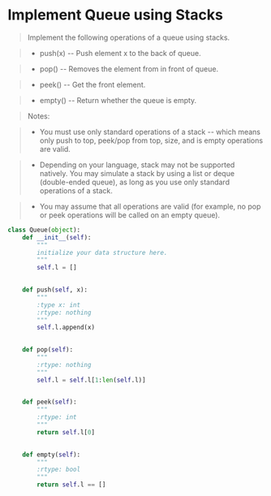 # Implement Queue using Stacks

> Implement the following operations of a queue using stacks.

> * push(x) -- Push element x to the back of queue.

> * pop() -- Removes the element from in front of queue.

> * peek() -- Get the front element.

> * empty() -- Return whether the queue is empty.

> Notes:

> * You must use only standard operations of a stack -- which means only push to top, peek/pop from top, size, and is empty operations are valid.

> * Depending on your language, stack may not be supported natively. You may simulate a stack by using a list or deque (double-ended queue), as long as you use only standard operations of a stack.

> * You may assume that all operations are valid (for example, no pop or peek operations will be called on an empty queue).

```Python
class Queue(object):
    def __init__(self):
        """
        initialize your data structure here.
        """
        self.l = []
        

    def push(self, x):
        """
        :type x: int
        :rtype: nothing
        """
        self.l.append(x)
        

    def pop(self):
        """
        :rtype: nothing
        """
        self.l = self.l[1:len(self.l)]
        

    def peek(self):
        """
        :rtype: int
        """
        return self.l[0]
        

    def empty(self):
        """
        :rtype: bool
        """
        return self.l == []
```
